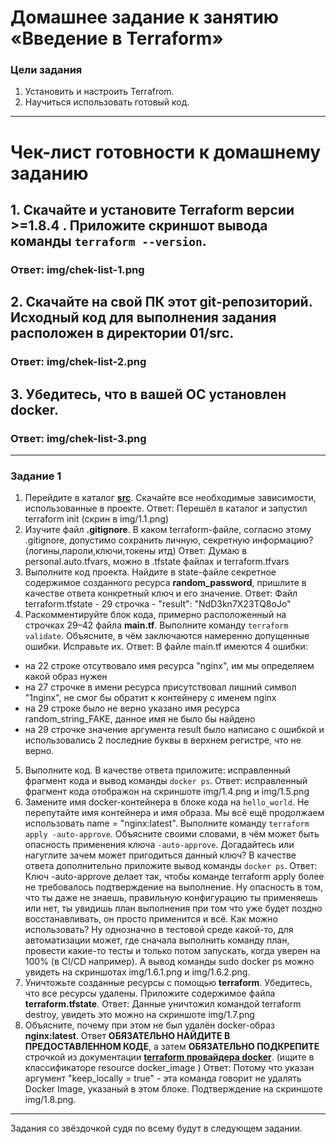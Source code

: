 # Домашнее задание к занятию «Введение в Terraform»

### Цели задания

1. Установить и настроить Terrafrom.
2. Научиться использовать готовый код.

------

# Чек-лист готовности к домашнему заданию

## 1. Скачайте и установите **Terraform** версии >=1.8.4 . Приложите скриншот вывода команды ```terraform --version```.
### Ответ: img/chek-list-1.png
## 2. Скачайте на свой ПК этот git-репозиторий. Исходный код для выполнения задания расположен в директории **01/src**.
### Ответ: img/chek-list-2.png
## 3. Убедитесь, что в вашей ОС установлен docker.
### Ответ: img/chek-list-3.png

------

### Задание 1

1. Перейдите в каталог [**src**](https://github.com/netology-code/ter-homeworks/tree/main/01/src). Скачайте все необходимые зависимости, использованные в проекте.
Ответ: Перешёл в каталог и запустил terraform init (скрин в img/1.1.png)
2. Изучите файл **.gitignore**. В каком terraform-файле, согласно этому .gitignore, допустимо сохранить личную, секретную информацию?(логины,пароли,ключи,токены итд)
Ответ: Думаю в personal.auto.tfvars, можно в .tfstate файлах и terraform.tfvars
3. Выполните код проекта. Найдите  в state-файле секретное содержимое созданного ресурса **random_password**, пришлите в качестве ответа конкретный ключ и его значение.
Ответ: Файл terraform.tfstate - 29 строчка - "result": "NdD3kn7X23TQ8oJo"
4. Раскомментируйте блок кода, примерно расположенный на строчках 29–42 файла **main.tf**.
Выполните команду ```terraform validate```. Объясните, в чём заключаются намеренно допущенные ошибки. Исправьте их.
Ответ: В файле main.tf имеются 4 ошибки:
- на 22 строке отсутвовало имя ресурса "nginx", им мы определяем какой образ нужен
- на 27 строчке в имени ресурса присутствовал лишний символ "1nginx", не смог бы обратит к контейнеру с именем nginx
- на 29 строке было не верно указано имя ресурса random_string_FAKE, данное имя не было бы найдено
- на 29 строчке значение аргумента result было написано с ошибкой и использовались 2 последние буквы в верхнем регистре, что не верно.
5. Выполните код. В качестве ответа приложите: исправленный фрагмент кода и вывод команды ```docker ps```.
Ответ: исправленный фрагмент кода отображон на скриншоте img/1.4.png и img/1.5.png
6. Замените имя docker-контейнера в блоке кода на ```hello_world```. Не перепутайте имя контейнера и имя образа. Мы всё ещё продолжаем использовать name = "nginx:latest". Выполните команду ```terraform apply -auto-approve```.
Объясните своими словами, в чём может быть опасность применения ключа  ```-auto-approve```. Догадайтесь или нагуглите зачем может пригодиться данный ключ? В качестве ответа дополнительно приложите вывод команды ```docker ps```.
Ответ: Ключ -auto-approve делает так, чтобы команде terraform apply более не требовалось подтверждение на выполнение. Ну опасность в том, что ты даже не знаешь, правильную конфигурацию ты применяешь или нет, ты увидишь план выполнения при том что уже будет поздно восстанавливать, он просто применится и всё. Как можно использовать? Ну однозначно в тестовой среде какой-то, для автоматизации может, где сначала выполнить команду план, провести какие-то тесты и только потом запускать, когда уверен на 100% (в CI/CD например). А вывод команды sudo docker ps можно увидеть на скриншотах img/1.6.1.png и img/1.6.2.png.
8. Уничтожьте созданные ресурсы с помощью **terraform**. Убедитесь, что все ресурсы удалены. Приложите содержимое файла **terraform.tfstate**. 
Ответ: Данные уничтожил командой terraform destroy, увидеть это можно на скриншоте img/1.7.png
9. Объясните, почему при этом не был удалён docker-образ **nginx:latest**. Ответ **ОБЯЗАТЕЛЬНО НАЙДИТЕ В ПРЕДОСТАВЛЕННОМ КОДЕ**, а затем **ОБЯЗАТЕЛЬНО ПОДКРЕПИТЕ** строчкой из документации [**terraform провайдера docker**](https://docs.comcloud.xyz/providers/kreuzwerker/docker/latest/docs).  (ищите в классификаторе resource docker_image )
Ответ: Потому что указан аргумент "keep_locally = true" - эта команда говорит не удалять Docker Image, указаный в этом блоке. Подтверждение на скриншоте img/1.8.png.

------

Задания со звёздочкой судя по всему будут в следующем задании.